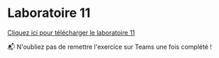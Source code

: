 # Laboratoire 11

[Cliquez ici pour télécharger le laboratoire 11](../../static/files/420905_lab11.zip)

📬 N'oubliez pas de remettre l'exercice sur Teams une fois complété !